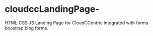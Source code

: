 # cloudccLandingPage-
HTML 
CSS 
JS 
Landing Page for CloudCCentric 
integrated with forms boostrap blog forms. 
